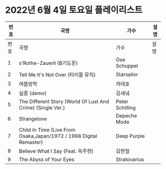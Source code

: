 # 2022년 6월 4일 토요일 플레이리스트

| 번호 | 곡명 | 가수 | 설명 |
|------|------|------|------|
| 번호 | 곡명 | 가수 | 설명 |
| 1 | s'Rothe-Zauerli (B기도문) | Ose Schuppel |  |
| 2 | Tell Me It's Not Over (타이틀 뮤직) | Starsailor |  |
| 3 | 여름방학 | 까데호 |  |
| 4 | 싫증 (demo) | 김새녘 |  |
| 5 | The Different Story (World Of Lust And Crime) (Single Ver.) | Peter Schilling |  |
| 6 | Strangelove | Depeche Mode |  |
| 7 | Child In Time (Live From Osaka,Japan/1972 / 1998 Digital Remaster) | Deep Purple |  |
| 8 | Believe What I Say (Feat. 옥주현) | 김현철 |  |
| 9 | The Abyss of Your Eyes | Stratovarius |  |
